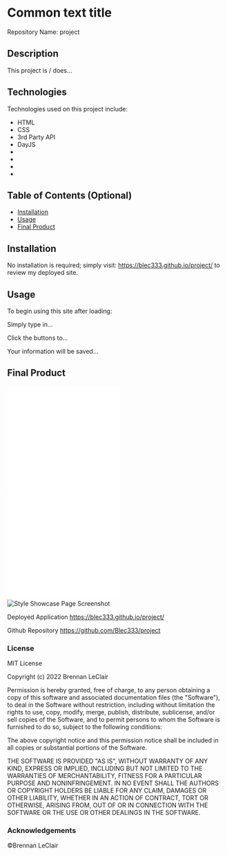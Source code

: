 # Common text title

Repository Name: project

## Description 

This project is / does...


## Technologies

Technologies used on this project include:
* HTML
* CSS
* 3rd Party API
* DayJS
* 
*
*
*


## Table of Contents (Optional)

* [Installation](#installation)
* [Usage](#usage)
* [Final Product](#Final_Product)

## Installation

No installation is required; simply visit: https://blec333.github.io/project/ to review my deployed site.


## Usage 

To begin using this site after loading:

Simply type in...

Click the buttons to...

Your information will be saved...

## Final Product

<img title="image" alt="Style Showcase Page Screenshot" src="./assets/images/image1.jpg">
<img title="image" alt="Style Showcase Page Screenshot" src="./assets/images/image2.jpg">
<img title="image" alt="Style Showcase Page Screenshot" src="./assets/images/image3.gif">



Deployed Application
https://blec333.github.io/project/

Github Repository
https://github.com/Blec333/project


### License

MIT License

Copyright (c) 2022 Brennan LeClair

Permission is hereby granted, free of charge, to any person obtaining a copy
of this software and associated documentation files (the "Software"), to deal
in the Software without restriction, including without limitation the rights
to use, copy, modify, merge, publish, distribute, sublicense, and/or sell
copies of the Software, and to permit persons to whom the Software is
furnished to do so, subject to the following conditions:

The above copyright notice and this permission notice shall be included in all
copies or substantial portions of the Software.

THE SOFTWARE IS PROVIDED "AS IS", WITHOUT WARRANTY OF ANY KIND, EXPRESS OR
IMPLIED, INCLUDING BUT NOT LIMITED TO THE WARRANTIES OF MERCHANTABILITY,
FITNESS FOR A PARTICULAR PURPOSE AND NONINFRINGEMENT. IN NO EVENT SHALL THE
AUTHORS OR COPYRIGHT HOLDERS BE LIABLE FOR ANY CLAIM, DAMAGES OR OTHER
LIABILITY, WHETHER IN AN ACTION OF CONTRACT, TORT OR OTHERWISE, ARISING FROM,
OUT OF OR IN CONNECTION WITH THE SOFTWARE OR THE USE OR OTHER DEALINGS IN THE
SOFTWARE.


### Acknowledgements

©Brennan LeClair

